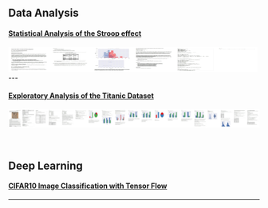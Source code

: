 ## Data Analysis


#### [Statistical Analysis of the Stroop effect](https://jkarakas.github.io/Statistical-Analysis-of-the-Stroop-effect/P1-Test-a-Perceptual-Phenomenon.html)
<img src="Test-a-Perceptual-Phenomenon-stitched.jpg" width="500" height="50" />
---

#### [Exploratory Analysis of the Titanic Dataset](https://jkarakas.github.io/Exploratory-Analysis-of-the-Titanic-Dataset/)
![](stitched.jpg)


<br>

## Deep Learning


#### [CIFAR10 Image Classification with Tensor Flow](https://jkarakas.github.io/Image_Classification/dlnd_image_classification.html)
---


